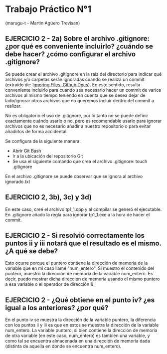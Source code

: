 # Trabajo Práctico N°1
(marugu-t - Martin Agüero Trevisan)
## EJERCICIO 2 - 2a) Sobre el archivo .gitignore: ¿por qué es conveniente incluirlo? ¿cuándo se debe hacer? ¿cómo configurar el archivo .gitignore?

Se puede crear el archivo .gitignore en la raíz del directorio para indicar qué archivos y/o carpetas serán ignoradas cuando se realiza un commit (extraído de: [Ignoring Files, Github Docs](https://docs.github.com/en/get-started/getting-started-with-git/ignoring-files)). En este sentido, resulta conveniente incluirlo para cuando sea necesario hacer un commit de varios archivos al mismo tiempo teniendo en cuenta que se desea dejar de lado/ignorar otros archivos que no queremos incluir dentro del commit a realizar.

No es obligatorio el uso de .gitignore, por lo tanto no se puede definir exactamente cuándo usarlo o no, pero es recomendable usarlo para ignorar archivos que no es necesario añadir a nuestro repositorio o para evitar añadirlos de forma accidental.

Se configura de la siguiente manera:

- Abrir Git Bash
- Ir a la ubicación del repositorio Git
- Se usa el siguiente comando que crea el archivo .gitignore: touch .gitignore

En el archivo .gitignore se puede observar que se ignora al archivo ignorado.txt

## EJERCICIO 2, 3b), 3c) y 3d)

En este caso, creé el archivo tp1_1.cpp y al compilar se generó el ejecutable. En .gitignore añado la regla para ignorar tp1_1.exe a la hora de hacer el commit.

## EJERCICIO 2 - Si resolvió correctamente los puntos ii y iii notará que el resultado es el mismo. ¿A qué se debe?

Esto ocurre porque el puntero contiene la dirección de memoria de la variable que en mi caso llamé "num_entero". Si muestro el contenido del puntero, muestro la dirección de memoria de la variable num_entero. Es decir, puedo mostrar dicha dirección de memoria usando el mismo puntero a esa variable o el operador de dirección &.

##  EJERCICIO 2 - ¿Qué obtiene en el punto iv? ¿es igual a los anteriores? ¿por qué?

En el punto iv se muestra la dirección de la variable puntero, la diferencia con los puntos ii y iii es que en estos se muestra la dirección de la variable num_entero. La variable puntero, si bien contiene la dirección de memoria de otra variable (en este caso, num_entero) es también una variable, y como tal se encuentra almacenada en una dirección de memoria dada (distinta de aquella en donde se encuentra num_entero).